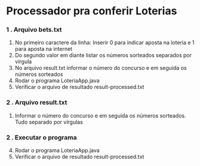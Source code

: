 # Processador pra conferir Loterias

  ### 1 . Arquivo bets.txt
  1. No primeiro caractere da linha: Inserir 0 para indicar aposta na loteria e 1 para aposta na internet 
  2. Do segundo valor em diante listar os números sorteados separados por vírgula
  3. No arquivo result.txt informar o número do concurso e em seguida os números sorteados
  4. Rodar o programa LoteriaApp.java
  5. Verificar o arquivo de resultado result-processed.txt

  ### 2 . Arquivo result.txt
  1. Informar o número do concurso e em seguida os números sorteados. Tudo separado por vírgulas
  
  ### 2 . Executar o programa
  4. Rodar o programa LoteriaApp.java
  5. Verificar o arquivo de resultado result-processed.txt
